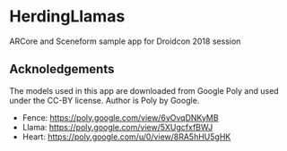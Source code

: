 # HerdingLlamas
ARCore and Sceneform sample app for Droidcon 2018 session

## Acknoledgements
The models used in this app are downloaded from Google Poly and used under the CC-BY license. Author is Poly by Google.

  - Fence: https://poly.google.com/view/6yOvqDNKyMB
  - Llama: https://poly.google.com/view/5XUgcfxfBWJ
  - Heart: https://poly.google.com/u/0/view/8RA5hHU5gHK